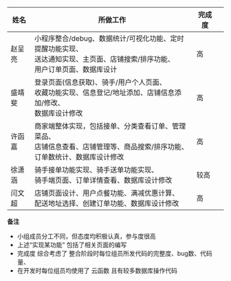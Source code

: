 | 姓名   | 所做工作                                                     | 完成度 |      |
| ------ | ------------------------------------------------------------ | ------ | ---- |
| 赵呈亮 | 小程序整合/debug、数据统计/可视化功能、定时提醒功能实现、<br>送达通知实现、主页面、店铺搜索/排序功能、<br>用户订单页面、数据库设计 | 高     |      |
| 盛靖斐 | 登录页面(信息获取)、骑手/用户个人页面、<br>收藏功能实现、信息登记/地址添加、店铺信息添加/修改、<br>数据库设计修改 | 高     |      |
| 许函嘉 | 商家端整体实现，包括接单、分类查看订单、管理菜品、<br>店铺信息查看、店铺管理等、商品搜索/排序功能、<br>订单数统计、数据库设计修改 | 高     |      |
| 徐潇涵 | 骑手接单功能实现、骑手送单功能实现、<br>骑手端页面、订单详情查看、数据库设计修改 | 较高   |      |
| 闫文超 | 店铺页面设计、用户点餐功能、满减优惠计算、<br>配送地址选择、创建订单功能、数据库设计修改 | 高     |      |

**备注**

- 小组成员分工不同，但态度均积极认真，参与度很高
- 上述“实现某功能”  包括了相关页面的编写
- 完成度  综合考虑了 整合阶段时每位组员所发代码的完整度、bug数、代码量、
- 在开发时每位组员均使用了 云函数  且有较多数据库操作代码

